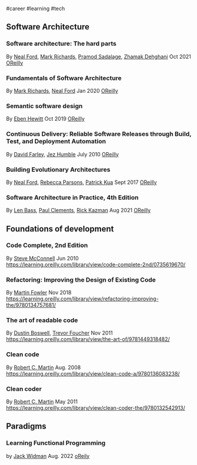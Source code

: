 #career #learning #tech




## Software Architecture

### Software architecture: The hard parts
By [Neal Ford](https://learning.oreilly.com/search/?query=author%3A%22Neal%20Ford%22&sort=relevance&highlight=true), [Mark Richards](https://learning.oreilly.com/search/?query=author%3A%22Mark%20Richards%22&sort=relevance&highlight=true), [Pramod Sadalage](https://learning.oreilly.com/search/?query=author%3A%22Pramod%20Sadalage%22&sort=relevance&highlight=true), [Zhamak Dehghani](https://learning.oreilly.com/search/?query=author%3A%22Zhamak%20Dehghani%22&sort=relevance&highlight=true)
Oct 2021
[OReilly](https://learning.oreilly.com/library/view/software-architecture-the/9781492086888/)


### Fundamentals of Software Architecture
By [Mark Richards](https://learning.oreilly.com/search/?query=author%3A%22Mark%20Richards%22&sort=relevance&highlight=true), [Neal Ford](https://learning.oreilly.com/search/?query=author%3A%22Neal%20Ford%22&sort=relevance&highlight=true)
Jan 2020
[OReilly](https://learning.oreilly.com/library/view/fundamentals-of-software/9781492043447/)


### Semantic software design
By [Eben Hewitt](https://learning.oreilly.com/search/?query=author%3A%22Eben%20Hewitt%22&sort=relevance&highlight=true)
Oct 2019
[OReilly](https://learning.oreilly.com/library/view/semantic-software-design/9781492045946/)


### Continuous Delivery: Reliable Software Releases through Build, Test, and Deployment Automation
By [David Farley](https://learning.oreilly.com/search/?query=author%3A%22David%20Farley%22&sort=relevance&highlight=true), [Jez Humble](https://learning.oreilly.com/search/?query=author%3A%22Jez%20Humble%22&sort=relevance&highlight=true)
July 2010
[OReilly](https://learning.oreilly.com/library/view/continuous-delivery-reliable/9780321670250/)


### Building Evolutionary Architectures
By [Neal Ford](https://learning.oreilly.com/search/?query=author%3A%22Neal%20Ford%22&sort=relevance&highlight=true), [Rebecca Parsons](https://learning.oreilly.com/search/?query=author%3A%22Rebecca%20Parsons%22&sort=relevance&highlight=true), [Patrick Kua](https://learning.oreilly.com/search/?query=author%3A%22Patrick%20Kua%22&sort=relevance&highlight=true)
Sept 2017
[OReilly](https://learning.oreilly.com/library/view/building-evolutionary-architectures/9781491986356/)

### Software Architecture in Practice, 4th Edition
By [Len Bass](https://learning.oreilly.com/search/?query=author%3A%22Len%20Bass%22&sort=relevance&highlight=true), [Paul Clements](https://learning.oreilly.com/search/?query=author%3A%22Paul%20Clements%22&sort=relevance&highlight=true), [Rick Kazman](https://learning.oreilly.com/search/?query=author%3A%22Rick%20Kazman%22&sort=relevance&highlight=true)
Aug 2021
[OReilly](https://learning.oreilly.com/library/view/software-architecture-in/9780136885979/)



## Foundations of development

### Code Complete, 2nd Edition
By [Steve McConnell](https://learning.oreilly.com/search/?query=author%3A%22Steve%20McConnell%22&sort=relevance&highlight=true)
Jun 2010
https://learning.oreilly.com/library/view/code-complete-2nd/0735619670/


### Refactoring: Improving the Design of Existing Code
By [Martin Fowler](https://learning.oreilly.com/search/?query=author%3A%22Martin%20Fowler%22&sort=relevance&highlight=true)
Nov 2018
https://learning.oreilly.com/library/view/refactoring-improving-the/9780134757681/


### The art of readable code
By [Dustin Boswell](https://learning.oreilly.com/search/?query=author%3A%22Dustin%20Boswell%22&sort=relevance&highlight=true), [Trevor Foucher](https://learning.oreilly.com/search/?query=author%3A%22Trevor%20Foucher%22&sort=relevance&highlight=true)
Nov 2011
https://learning.oreilly.com/library/view/the-art-of/9781449318482/


### Clean code
By [Robert C. Martin](https://learning.oreilly.com/search/?query=author%3A%22Robert%20C.%20Martin%22&sort=relevance&highlight=true)
Aug. 2008
https://learning.oreilly.com/library/view/clean-code-a/9780136083238/


### Clean coder
By [Robert C. Martin](https://learning.oreilly.com/search/?query=author%3A%22Robert%20C.%20Martin%22&sort=relevance&highlight=true)
May 2011
https://learning.oreilly.com/library/view/clean-coder-the/9780132542913/

## Paradigms

### Learning Functional Programming
by  [Jack Widman](https://learning.oreilly.com/search/?query=author%3A%22Jack%20Widman%22&sort=relevance&highlight=true)
Aug. 2022
[oReily](https://learning.oreilly.com/library/view/learning-functional-programming/9781098111748/)